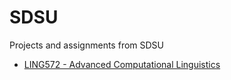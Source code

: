 # SDSU
Projects and assignments from SDSU

- [LING572 - Advanced Computational Linguistics](./LING572/)

